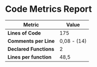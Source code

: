 # Code Metrics Report

| Metric                          | Value       |
|---------------------------------|-------------|
| **Lines of Code**               | 175         |
| **Comments per Line**           | 0,08 - (14) |
| **Declared Functions**          | 2           |
| **Lines per function**          | 48,5        |

